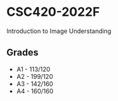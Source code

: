 # CSC420-2022F
Introduction to Image Understanding

## Grades
- A1 - 113/120
- A2 - 199/120
- A3 - 142/160
- A4 - 160/160
